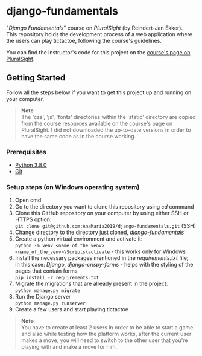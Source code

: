 # django-fundamentals
"<i>Django Fundamentals</i>" course on <i>PluralSight</i> (by Reindert-Jan Ekker).</br>
This repository holds the development process of a web application where the users can play tictactoe, following the course's guidelines.

You can find the instructor's code for this project on the [course's page on PluralSight](https://www.pluralsight.com/courses/django-fundamentals-update).

## Getting Started

Follow all the steps below if you want to get this project up and running on your computer.
> **Note**</br>
> The 'css', 'js', 'fonts' directories within the 'static' directory are copied from the course resources available on the course's page
on PluralSight. I did not downloaded the up-to-date versions in order to have the same code as in the course working.

### Prerequisites

* [Python 3.8.0](https://www.python.org/downloads/release/python-380/)
* [Git](https://git-scm.com/downloads)

### Setup steps (on Windows operating system)

1. Open cmd
2. Go to the directory you want to clone this repository using <i>cd</i> command
3. Clone this GitHub repository on your computer by using either SSH or HTTPS option:</br>
`git clone git@github.com:AnaMaria2019/django-fundamentals.git` (SSH)
4. Change directory to the directory just cloned, <i>django-fundamentals</i>
5. Create a python virtual environment and activate it:</br>
`python -m venv <name_of_the_venv>`</br>
`<name_of_the_venv>\Scripts\activate` - this works only for Windows
6. Install the necessary packages mentioned in the <i>requirements.txt</i> file;</br> in this case: <i>Django</i>, <i>django-crispy-forms</i> - helps with the
styling of the pages that contain forms</br>
`pip install -r requirements.txt`
7. Migrate the migrations that are already present in the project:</br>
`python manage.py migrate`
8. Run the Django server</br>
`python manage.py runserver`
9. Create a few users and start playing tictactoe
> **Note**</br>
> You have to create at least 2 users in order to be able to start a game and also while testing how the platform works,
after the current user makes a move, you will need to switch to the other user that you're playing with and make a move
for him.
